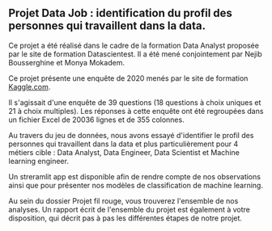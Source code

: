 ## Projet Data Job : identification du profil des personnes qui travaillent dans la data.

Ce projet a été réalisé dans le cadre de la formation Data Analyst proposée par le site de formation Datascientest. Il a été mené conjointement par Nejib Bousserghine et Monya Mokadem.

Ce projet présente une enquête de 2020 menés par le site de formation [Kaggle.com](https://www.kaggle.com/competitions/kaggle-survey-2020/overview).

Il s'agissait d'une enquête de 39 questions (18 questions à choix uniques et 21 à choix multiples). Les réponses à cette enquête ont été regroupées dans un fichier Excel de 20036 lignes et de 355 colonnes.

Au travers du jeu de données, nous avons essayé d'identifier le profil des personnes qui travaillent dans la data et plus particulièrement pour 4 métiers cible : Data Analyst, Data Engineer, Data Scientist et Machine learning engineer.

Un streramlit app est disponible afin de rendre compte de nos observations ainsi que pour présenter nos modèles de classification de machine learning. 

Au sein du dossier Projet fil rouge, vous trouverez l'ensemble de nos analyses. Un rapport écrit de l'ensemble du projet est également à votre disposition, qui décrit pas à pas les différentes étapes de notre projet.

